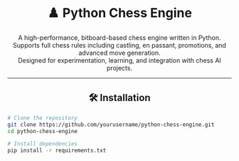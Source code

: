 <div align="center">

# ♟️ Python Chess Engine

A high-performance, bitboard-based chess engine written in Python.  
Supports full chess rules including castling, en passant, promotions, and advanced move generation.  
Designed for experimentation, learning, and integration with chess AI projects.

</div>

---

<div align="center">

## 🛠️ Installation

</div>

```bash
# Clone the repository
git clone https://github.com/yourusername/python-chess-engine.git
cd python-chess-engine

# Install dependencies
pip install -r requirements.txt
